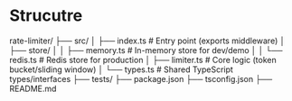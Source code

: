 # Strucutre

rate-limiter/
├── src/
│   ├── index.ts        # Entry point (exports middleware)
│   ├── store/
│   │   ├── memory.ts   # In-memory store for dev/demo
│   │   └── redis.ts    # Redis store for production
│   ├── limiter.ts      # Core logic (token bucket/sliding window)
│   └── types.ts        # Shared TypeScript types/interfaces
├── tests/
├── package.json
├── tsconfig.json
├── README.md
